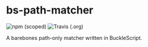 # bs-path-matcher

![npm (scoped)](https://img.shields.io/npm/v/@dteoh/bs-path-matcher.svg)
![Travis (.org)](https://img.shields.io/travis/dteoh/bs-path-matcher.svg)

A barebones path-only matcher written in BuckleScript.

